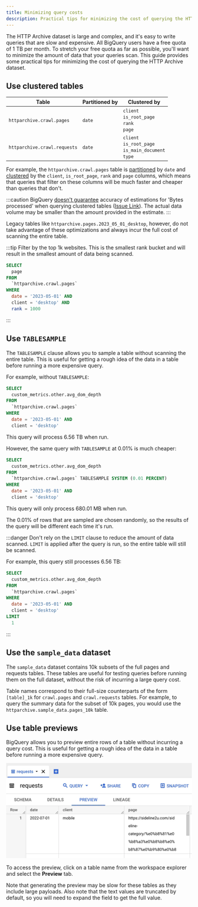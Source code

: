 ```yaml
---
title: Minimizing query costs
description: Practical tips for minimizing the cost of querying the HTTP Archive dataset
---
```


The HTTP Archive dataset is large and complex, and it's easy to write queries that are slow and expensive. All BigQuery users have a free quota of 1 TB per month. To stretch your free quota as far as possible, you'll want to minimize the amount of data that your queries scan. This guide provides some practical tips for minimizing the cost of querying the HTTP Archive dataset.

## Use clustered tables

Table | Partitioned by | Clustered by
--- | --- | ---
`httparchive.crawl.pages` | `date` | `client`<br>`is_root_page`<br>`rank`<br>`page`
`httparchive.crawl.requests` | `date` | `client`<br>`is_root_page`<br>`is_main_document`<br>`type`

For example, the `httparchive.crawl.pages` table is [partitioned](https://cloud.google.com/bigquery/docs/partitioned-tables) by `date` and [clustered](https://cloud.google.com/bigquery/docs/clustered-tables) by the `client`, `is_root_page`, `rank` and `page` columns, which means that queries that filter on these columns will be much faster and cheaper than queries that don't.

:::caution
BigQuery [doesn't guarantee](https://cloud.google.com/bigquery/docs/clustered-tables#clustered_table_pricing:~:text=BigQuery%20might%20not%20be%20able%20to%20accurately%20estimate%20the%20bytes%20to%20be%20processed) accuracy of estimations for 'Bytes processed' when querying clustered tables ([Issue Link](https://issuetracker.google.com/issues/176795805)). The actual data volume may be smaller than the amount provided in the estimate.
:::

Legacy tables like `httparchive.pages.2023_05_01_desktop`, however, do not take advantage of these optimizations and always incur the full cost of scanning the entire table.

:::tip
Filter by the top 1k websites. This is the smallest rank bucket and will result in the smallest amount of data being scanned.

```sql
SELECT
  page
FROM
  `httparchive.crawl.pages`
WHERE
  date = '2023-05-01' AND
  client = 'desktop' AND
  rank = 1000
```

:::

## Use `TABLESAMPLE`

The `TABLESAMPLE` clause allows you to sample a table without scanning the entire table. This is useful for getting a rough idea of the data in a table before running a more expensive query.

For example, without `TABLESAMPLE`:

```sql
SELECT
  custom_metrics.other.avg_dom_depth
FROM
  `httparchive.crawl.pages`
WHERE
  date = '2023-05-01' AND
  client = 'desktop'
```

This query will process 6.56 TB when run.

However, the same query with `TABLESAMPLE` at 0.01% is much cheaper:

```sql
SELECT
  custom_metrics.other.avg_dom_depth
FROM
  `httparchive.crawl.pages` TABLESAMPLE SYSTEM (0.01 PERCENT)
WHERE
  date = '2023-05-01' AND
  client = 'desktop'
```

This query will only process 680.01 MB when run.

The 0.01% of rows that are sampled are chosen randomly, so the results of the query will be different each time it's run.

:::danger
Don't rely on the `LIMIT` clause to reduce the amount of data scanned. `LIMIT` is applied after the query is run, so the entire table will still be scanned.

For example, this query still processes 6.56 TB:

```sql
SELECT
  custom_metrics.other.avg_dom_depth
FROM
  `httparchive.crawl.pages`
WHERE
  date = '2023-05-01' AND
  client = 'desktop'
LIMIT
  1
```

:::

## Use the `sample_data` dataset

The `sample_data` dataset contains 10k subsets of the full pages and requests tables. These tables are useful for testing queries before running them on the full dataset, without the risk of incurring a large query cost.

Table names correspond to their full-size counterparts of the form `[table]_1k` for `crawl.pages` and `crawl.requests` tables. For example, to query the summary data for the subset of 10k pages, you would use the `httparchive.sample_data.pages_10k` table.

## Use table previews

BigQuery allows you to preview entire rows of a table without incurring a query cost. This is useful for getting a rough idea of the data in a table before running a more expensive query.

![Preview tab on BigQuery](../../../assets/bq-preview.webp)

To access the preview, click on a table name from the workspace explorer and select the **Preview** tab.

Note that generating the preview may be slow for these tables as they include large payloads. Also note that the text values are truncated by default, so you will need to expand the field to get the full value.
